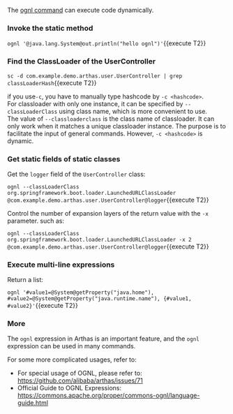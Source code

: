 The [ognl command](https://arthas.aliyun.com/en/doc/ognl.html) can execute code dynamically.

### Invoke the static method

`ognl '@java.lang.System@out.println("hello ognl")'`{{execute T2}}

### Find the ClassLoader of the UserController

`sc -d com.example.demo.arthas.user.UserController | grep classLoaderHash`{{execute T2}}

if you use`-c`, you have to manually type hashcode by `-c <hashcode>`.  
For classloader with only one instance, it can be specified by `--classLoaderClass` using class name, which is more convenient to use.  
The value of `--classloaderclass` is the class name of classloader. It can only work when it matches a unique classloader instance. The purpose is to facilitate the input of general commands. However, `-c <hashcode>` is dynamic.

### Get static fields of static classes

Get the `logger` field of the `UserController` class:

`ognl --classLoaderClass org.springframework.boot.loader.LaunchedURLClassLoader @com.example.demo.arthas.user.UserController@logger`{{execute T2}}

Control the number of expansion layers of the return value with the `-x` parameter. such as:

`ognl --classLoaderClass org.springframework.boot.loader.LaunchedURLClassLoader -x 2 @com.example.demo.arthas.user.UserController@logger`{{execute T2}}

### Execute multi-line expressions

Return a list:

`ognl '#value1=@System@getProperty("java.home"), #value2=@System@getProperty("java.runtime.name"), {#value1, #value2}'`{{execute T2}}

### More

The `ognl` expression in Arthas is an important feature, and the `ognl` expression can be used in many commands.

For some more complicated usages, refer to:

- For special usage of OGNL, please refer to: https://github.com/alibaba/arthas/issues/71
- Official Guide to OGNL Expressions: https://commons.apache.org/proper/commons-ognl/language-guide.html
